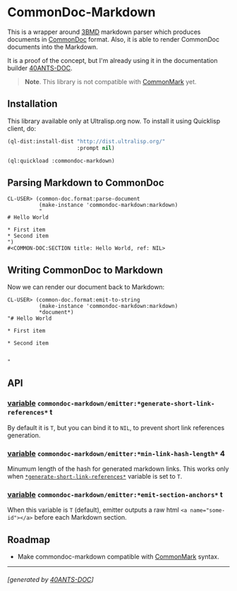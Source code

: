<a id="x-28COMMONDOC-MARKDOWN-DOCS-2FINDEX-3A-40README-2040ANTS-DOC-2FLOCATIVES-3ASECTION-29"></a>

# CommonDoc-Markdown

This is a wrapper around [3BMD][95d0] markdown parser which produces
documents in [CommonDoc][8f97] format. Also, it is able to render
CommonDoc documents into the Markdown.

It is a proof of the concept, but I'm already using it in the documentation builder
[40ANTS-DOC][778d].

> **Note**. This library is not compatible with [CommonMark][4117] yet.
> 
> 

<a id="x-28COMMONDOC-MARKDOWN-DOCS-2FINDEX-3A-3A-40INSTALLATION-2040ANTS-DOC-2FLOCATIVES-3ASECTION-29"></a>

## Installation

This library available only at Ultralisp.org now. To install it using Quicklisp client, do:

```lisp
(ql-dist:install-dist "http://dist.ultralisp.org/"
                      :prompt nil)

(ql:quickload :commondoc-markdown)
```
<a id="x-28COMMONDOC-MARKDOWN-DOCS-2FINDEX-3A-3A-40PARSING-2040ANTS-DOC-2FLOCATIVES-3ASECTION-29"></a>

## Parsing Markdown to CommonDoc

```
CL-USER> (common-doc.format:parse-document
          (make-instance 'commondoc-markdown:markdown)
          "
# Hello World

* First item
* Second item
")
#<COMMON-DOC:SECTION title: Hello World, ref: NIL>
```
<a id="x-28COMMONDOC-MARKDOWN-DOCS-2FINDEX-3A-3A-40FORMATTING-2040ANTS-DOC-2FLOCATIVES-3ASECTION-29"></a>

## Writing CommonDoc to Markdown

Now we can render our document back to Markdown:

```
CL-USER> (common-doc.format:emit-to-string
          (make-instance 'commondoc-markdown:markdown)
          *document*)
"# Hello World

* First item

* Second item


"
```
<a id="x-28COMMONDOC-MARKDOWN-DOCS-2FINDEX-3A-3A-40API-2040ANTS-DOC-2FLOCATIVES-3ASECTION-29"></a>

## API

<a id="x-28COMMONDOC-MARKDOWN-2FEMITTER-3A-2AGENERATE-SHORT-LINK-REFERENCES-2A-20-28VARIABLE-29-29"></a>

### [variable](2827) `commondoc-markdown/emitter:*generate-short-link-references*` t

By default it is `T`, but you can bind it to `NIL`,
to prevent short link references generation.

<a id="x-28COMMONDOC-MARKDOWN-2FEMITTER-3A-2AMIN-LINK-HASH-LENGTH-2A-20-28VARIABLE-29-29"></a>

### [variable](926e) `commondoc-markdown/emitter:*min-link-hash-length*` 4

Minumum length of the hash for generated markdown links.
This works only when [`*generate-short-link-references*`][651c] variable
is set to `T`.

<a id="x-28COMMONDOC-MARKDOWN-2FEMITTER-3A-2AEMIT-SECTION-ANCHORS-2A-20-28VARIABLE-29-29"></a>

### [variable](23a1) `commondoc-markdown/emitter:*emit-section-anchors*` t

When this variable is `T` (default), emitter outputs
a raw html `<a name="some-id"></a>` before each
Markdown section.

<a id="x-28COMMONDOC-MARKDOWN-DOCS-2FINDEX-3A-3A-40ROADMAP-2040ANTS-DOC-2FLOCATIVES-3ASECTION-29"></a>

## Roadmap

* Make commondoc-markdown compatible with [CommonMark][4117] syntax.


[8f97]: http://commondoc.github.io/
[651c]: https://40ants.com/commondoc-markdown/#x-28COMMONDOC-MARKDOWN-2FEMITTER-3A-2AGENERATE-SHORT-LINK-REFERENCES-2A-20-28VARIABLE-29-29
[778d]: https://40ants.com/doc/
[4117]: https://commonmark.org/
[95d0]: https://github.com/3b/3bmd
[23a1]: https://github.com/40ants/commondoc-markdown/blob/1a0f39f7f62591be7b80257f21eb9ba8fd88f167/src/emitter.lisp#L21
[2827]: https://github.com/40ants/commondoc-markdown/blob/1a0f39f7f62591be7b80257f21eb9ba8fd88f167/src/emitter.lisp#L26
[926e]: https://github.com/40ants/commondoc-markdown/blob/1a0f39f7f62591be7b80257f21eb9ba8fd88f167/src/emitter.lisp#L93

* * *
###### [generated by [40ANTS-DOC](https://40ants.com/doc/)]
